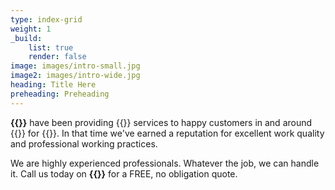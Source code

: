 ```yaml
---
type: index-grid
weight: 1
_build:
    list: true
    render: false
image: images/intro-small.jpg
image2: images/intro-wide.jpg
heading: Title Here
preheading: Preheading
---
```


**{{<company>}}** have been providing {{<industry>}} services to happy customers in and around {{<towncity>}} for {{<years>}}. In that time we've earned a reputation for excellent work quality and professional working practices.

We are highly experienced professionals. Whatever the job, we can handle it. Call us today on **{{<phone>}}** for a FREE, no obligation quote.



